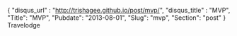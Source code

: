 {
 "disqus_url" : "http://trishagee.github.io/post/mvp/",
 "disqus_title" : "MVP",
 "Title": "MVP",
 "Pubdate": "2013-08-01",
 "Slug": "mvp",
 "Section": "post"
}
Travelodge

